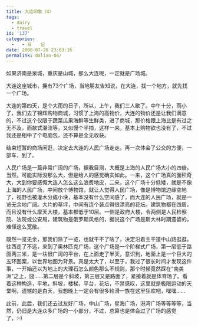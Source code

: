 ```yaml
---
title: 大连印象（4）
tags:
  - dairy
  - travel
id: '137'
categories:
  -   - 日　　记
date: 2008-07-20 23:03:16
permalink: dalian-04/
---
```


如果济南是泉城，重庆是山城，那么大连呢，一定就是广场城。

大连这座城市，拥有73个广场，当地朋友告知说，在大连，找一个地方，就先找一个广场。

大连的第四天，是个大雨的日子，所以，上午，我们三人歇了。中午十分，雨小了，我们去了锦辉购物商城，习惯了上海的高物价，大连的物价还是让我们满意的，不过这个仅限于蔬菜瓜果海鲜等生鲜类，进了商城，那价格跟上海比是有过之无不及，而款式潮流等，又似慢个半拍，这样一来，基本上购物欲也没有了，不过我还是相中了个电脑包，还不算是全无收获。

结束短暂的商场闲逛，决定去大连的人民广场走走。再一次体会了公交的方便，一部车，到了。

人民广场是一篇非常广阔的广场，据我目测，大概是上海的人民广场大小的四倍。当然，可能实际没那么大，但是给人的感觉确实如此。一来，这个广场真的面积奇大，大到你要感慨大连人怎么这么浪费地皮，二来，这个广场十分低矮，就是不像上海的人民广场，中间放个博物馆，就让人觉得人民广场，像是博物馆边缘空地了，视野也被灌木分成小块，基本没有什么空间感了，而大连的人民广场，就是一览无余地广阔。大片的草坪，中间有连个装点得很漂亮的花坛。建筑物都在四周，而且没有什么摩天大楼，基本都低于10层。一侧是政府大楼，令两侧是人民检察院、法院或公安局，建筑物是俄罗斯风格的，据说这个广场是斯大林时期遗留的，难怪这么宽敞。

既然一览无余，那我们除了一览，也就干不了啥了，决定沿着主干道中山路逛逛。往西走了不远，来到了奥林匹克广场，这个广场是一个阶梯式广场，第一层低于路面两三米，是一块很广阔的平台，在上面走了半天，意识到，地面上是一个巨大的五环图案，以世界地图为背景。真是太大了，以至于，我过了很长时间才发现这件事，一开始还以为地上的大理石怎么颜色那么不规则，那个时候竟然踩在“南美洲”之上，囧……第二层是个斜坡，第三层又是路面了，紧接着就是体育场了。看着这种构造，平地，斜坡，楼梯，平台，花坛，不禁感叹，这里就是极限运动的天堂啊，遗憾的是白天，我想晚上一定会有很多轮滑一族在这里狂欢吧，嘿嘿……

此前，此后，我们还去过友好广场，中山广场，星海广场，港湾广场等等等等，当然，仍旧是大连众多广场的一小部分，不过，总算也是体会过了广场的感觉了，:-)